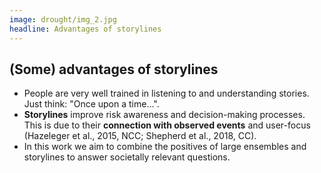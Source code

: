 ```yaml
---
image: drought/img_2.jpg
headline: Advantages of storylines
---
```


## (Some) advantages of storylines

- People are very well trained in listening to and understanding stories. Just
  think: "Once upon a time…".
- **Storylines** improve risk awareness and decision-making processes. This is due
  to their **connection with observed events** and user-focus (Hazeleger et al.,
  2015, NCC; Shepherd et al., 2018, CC).
- In this work we aim to combine the positives of large ensembles and storylines
  to answer societally relevant questions.
